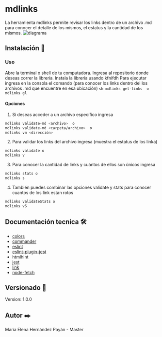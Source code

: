 # mdlinks
La herramienta mdlinks permite revisar los links dentro de un archivo .md para conocer el detalle de los mismos, el estatus y la cantidad de los mismos.
![diagrama](https://lh3.googleusercontent.com/2sGbPnklXXNOaoXAvWWHz67E5B_IxGDGUDwQpm3bEOGzRo-B6r8vUSKicSBao5J99CfyB29JyWQNmjbm8r6uUceWKrHfA8N4fMZFoiZ4MCSVzmbYuUXdLoZS2YJ9KdA3-lnD0XaGWepVpapKlu6Rb3OEA0xhiSVqPn6cRo5pDyS778h3eTRvwvfYa02xomKIiIu2KtVspO1r1jHPW2ngrBPQtlH-lUQh3Xak33u7gTzh_fAMM9TRka-_UVAwM87r-ZgZuEcL5GZEnNoOm3B2phx8vO2Wi_uDQ-VHdxkD3Pqfrof-8Lc-W8RgdtyqNDPpcv519fW0VF4TLtBTmHteIF79rSt6HKRVm2Ieh6UQjFCTBkUoF7UOTq6cRRpx4k94LTHAbCRHD8huZ68zWzqGmLlf1kJGcblhFXAxy7ypuX0weATEnRQNh_233QX4hhWIbJ7pjFuwuqcE-mJAjVUoYE9GdpFiJYXALDDayM2uxn8OSEebotXupyGTKZdBc2ijziALOWBg-WE2CBOqcYf6njHtt9SMEakdOVf2wqNkNWvhWdi8lmi1QTBpH9A7KFKk18P69YJmjgxQTD5yz_7eduwFhsP0CwdDUeN97uBHFQNBm9rl8vE1fVB74ox_Z7-Ld4GzInh25mLXjxC86LHNkSdzZrfe_HZP=w594-h944-no)

## Instalación 🔧

### Uso
Abre la terminal o shell de tu computadora. Ingresa al repositorio donde deseas correr la librería.
Instala la librería usando kfnifdh
Para ejecutar ingresa en la consola el comando (para conocer los links dentro del los archivos .md que encuentre en esa ubicación) ```sh mdlinks get-links  o mdlinks gl ```

#### Opciones

1. Si deseas acceder a un archivo específico ingresa
```sh
mdlinks validate-md <archivo>  o
mdlinks validate-md <carpeta/archivo>  o
mdlinks vm <dirección>
```
2. Para validar los links del archivo ingresa (muestra el estatus de los linka)
```sh
mdlinks validate o
mdlinks v
```
3. Para conocer la cantidad de links y cuántos de ellos son únicos ingresa
```sh
mdlinks stats o
mdlinks s
```
4. También puedes combinar las opciones validate y stats para conocer cuantos de los link estan rotos  
```sh
mdlinks validateStats o
mdlinks vS
```

## Documentación tecnica 🛠️
* [colors](https://www.npmjs.com/package/colors)
* [commander](https://www.npmjs.com/package/commander)
* [eslint](https://eslint.org/docs/user-guide/getting-started)
* [eslint-plugin-jest](https://www.npmjs.com/package/eslint-plugin-jest)
* htmlhint    
* [jest](https://jestjs.io/)
* [link](https://docs.npmjs.com/cli/link.html)
* [node-fetch](https://www.npmjs.com/package/node-fetch)

## Versionado 📌
Version: 1.0.0
## Autor ✒️
María Elena Hernández Payán - Master
